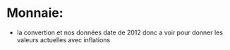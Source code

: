 # Monnaie:
- la convertion et nos données date de 2012 donc a voir pour donner les valeurs actuelles avec inflations